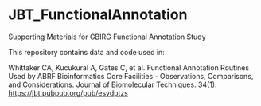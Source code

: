 # JBT_FunctionalAnnotation
Supporting Materials for GBIRG Functional Annotation Study

This repository contains data and code used in:

Whittaker CA, Kucukural A, Gates C, et al. Functional Annotation Routines 
Used by ABRF Bioinformatics Core Facilities - Observations, Comparisons, and 
Considerations. Journal of Biomolecular Techniques. 34(1). 
https://jbt.pubpub.org/pub/esvdptzs  
